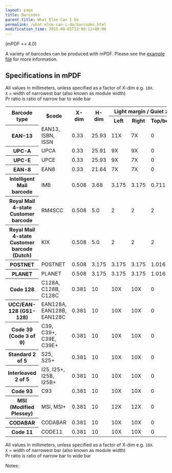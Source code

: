 ```yaml
---
layout: page
title: Barcodes
parent_title: What Else Can I Do
permalink: /what-else-can-i-do/barcodes.html
modification_time: 2015-08-05T12:00:12+00:00
---
```


(mPDF >= 4.0)

A variety of barcodes can be produced with mPDF. Please see 
the <a href="https://github.com/mpdf/mpdf-examples/blob/master/example37_barcodes.php">example file</a> for 
more information.

## Specifications in mPDF

All values in millimeters, unless specified as a factor of X-dim e.g. `10X`.  
`X` = width of narrowest bar (also known as module width)  
Pr ratio is ratio of narrow bar to wide bar

<table class="table">
<tbody>
<tr>
  <th rowspan="2">Barcode type</th>
  <th rowspan="2"><span class="parameter">$code</span></th>
  <th rowspan="2">X-dim</th>
  <th rowspan="2">H-dim</th>
  <th colspan="3">Light margin / Quiet zone</th>
  <th rowspan="2" markdown="1">
  D:A:F:T[^5]
  </th>
  <th rowspan="2">Pr ratio</th>
</tr>
<tr>
  <th>Left</th>
  <th>Right</th>
  <th>Top/bottom</th>
</tr>
<tr>
  <th>EAN-13</th>
  <td>EAN13, ISBN, ISSN</td>
  <td>0.33</td>
  <td>25.93</td>
  <td>11X</td>
  <td>7X</td>
  <td>0</td>
  <td> </td>
  <td> </td>
</tr>
<tr>
  <th>UPC-A</th>
  <td>UPCA</td>
  <td>0.33</td>
  <td>25.91</td>
  <td>9X</td>
  <td>9X</td>
  <td>0</td>
  <td> </td>
  <td> </td>
</tr>
<tr>
  <th>UPC-E</th>
  <td>UPCE</td>
  <td>0.33</td>
  <td>25.93</td>
  <td>9X</td>
  <td>7X</td>
  <td>0</td>
  <td> </td>
  <td> </td>
</tr>
<tr>
  <th>EAN-8</th>
  <td>EAN8</td>
  <td>0.33</td>
  <td>21.64</td>
  <td>7X</td>
  <td>7X</td>
  <td>0</td>
  <td> </td>
  <td> </td>
</tr>
<tr>
  <th>Intelligent Mail barcode</th>
  <td>IMB</td>
  <td>0.508</td>
  <td>3.68</td>
  <td>3.175</td>
  <td>3.175</td>
  <td>0.711</td>
  <td>2:2:3:1</td>
  <td markdown="1">
  [^4]
  </td>
</tr>
<tr>
  <th>Royal Mail 4-state Customer barcode</th>
  <td>RM4SCC</td>
  <td>0.508</td>
  <td>5.0</td>
  <td>2</td>
  <td>2</td>
  <td>2</td>
  <td>5:5:8:2</td>
  <td markdown="1">
  [^4]
  </td>
</tr>
<tr>
  <th>Royal Mail 4-state Customer barcode (Dutch)</th>
  <td>KIX</td>
  <td>0.508</td>
  <td>5.0</td>
  <td>2</td>
  <td>2</td>
  <td>2</td>
  <td>5:5:8:2</td>
  <td markdown="1">
  [^4]
  </td>
</tr>
<tr>
  <th>POSTNET</th>
  <td>POSTNET</td>
  <td>0.508</td>
  <td>3.175</td>
  <td>3.175</td>
  <td>3.175</td>
  <td>1.016</td>
  <td>5:2</td>
  <td> </td>
</tr>
<tr>
  <th>PLANET</th>
  <td>PLANET</td>
  <td>0.508</td>
  <td>3.175</td>
  <td>3.175</td>
  <td>3.175</td>
  <td>1.016</td>
  <td>5:2</td>
  <td> </td>
</tr>
<tr>
  <th>Code 128</th>
  <td>C128A, C128B, C128C</td>
  <td>0.381</td>
  <td>10</td>
  <td>10X</td>
  <td>10X</td>
  <td>0</td>
  <td> </td>
  <td>-</td>
</tr>
<tr>
  <th>UCC/EAN-128 (GS1-128)</th>
  <td>EAN128A, EAN128B, EAN128C</td>
  <td>0.381</td>
  <td>10</td>
  <td>10X</td>
  <td>10X</td>
  <td>0</td>
  <td> </td>
  <td>-</td>
</tr>
<tr>
  <th>Code 39 (Code 3 of 9)</th>
  <td>C39, C39+, C39E, C39E+</td>
  <td>0.381</td>
  <td>10</td>
  <td>10X</td>
  <td>10X</td>
  <td>0</td>
  <td> </td>
  <td markdown="1">  
  2.5[^1]
  </td>
</tr>
<tr>
  <th>Standard 2 of 5</th>
  <td>S25, S25+</td>
  <td>0.381</td>
  <td>10</td>
  <td>10X</td>
  <td>10X</td>
  <td>0</td>
  <td> </td>
  <td markdown="1">
  3[^2]
  </td>
</tr>
<tr>
  <th>Interleaved 2 of 5</th>
  <td>I25, I25+, I25B, I25B+</td>
  <td>0.381</td>
  <td>10</td>
  <td>10X</td>
  <td>10X</td>
  <td>0</td>
  <td> </td>
  <td markdown="1">
  2.5[^1]
  </td>
</tr>
<tr>
  <th>Code 93</th>
  <td>C93</td>
  <td>0.381</td>
  <td>10</td>
  <td>10X</td>
  <td>10X</td>
  <td>0</td>
  <td> </td>
  <td>-</td>
</tr>
<tr>
  <th>MSI (Modified Plessey)</th>
  <td>MSI, MSI+</td>
  <td>0.381</td>
  <td>10</td>
  <td>12X</td>
  <td>12X</td>
  <td>0</td>
  <td> </td>
  <td>-</td>
</tr>
<tr>
  <th>CODABAR</th>
  <td>CODABAR</td>
  <td>0.381</td>
  <td>10</td>
  <td>10X</td>
  <td>10X</td>
  <td>0</td>
  <td> </td>
  <td markdown="1">
  2.5[^1]
  </td>
</tr>
<tr>
  <th>Code 11</th>
  <td>CODE11</td>
  <td>0.381</td>
  <td>10</td>
  <td>10X</td>
  <td>10X</td>
  <td>0</td>
  <td> </td>
  <td markdown="1">
  3[^3]
  </td>
</tr>
</tbody>
</table>

All values in millimeters, unless specified as a factor of X-dim e.g. `10X`.  
`X` = width of narrowest bar (also known as module width)  
Pr ratio is ratio of narrow bar to wide bar

Notes:

[^1]: Code specification: 1:2 - 1:3 (> 2.2 if X < 0.5mm)
[^2]: Code specification: 1:3 - 1:4.5
[^3]: Code specification: 2.24 - 3.5
[^4]: Bars per inch (determines bar/gap ratio, gap width) = 22
[^5]: Ratio of bar heights: Descender, Ascender, Full, Tracker (or Full:Half bar)
